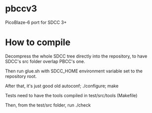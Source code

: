 pbccv3
======

PicoBlaze-6 port for SDCC 3+

How to compile
======

Decompress the whole SDCC tree directly into the repository, to have SDCC's src folder overlap PBCC's one.

Then run glue.sh with SDCC_HOME environment variable set to the repository root.

After that, it's just good old autoconf; ./configure; make 

Tests need to have the tools compiled in test/src/tools (Makefile)

Then, from the test/src folder, run ./check
